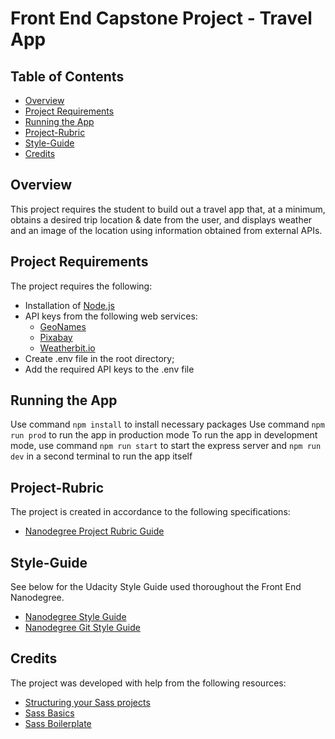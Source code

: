 # Front End Capstone Project - Travel App

## Table of Contents

* [Overview](#overview)
* [Project Requirements](#project-requirements)
* [Running the App](#running-the-app)
* [Project-Rubric](#project-rubric)
* [Style-Guide](#style-guide)
* [Credits](#credits)


## Overview

This project requires the student to build out a travel app that, at a minimum, obtains a desired trip location & date from the user, and displays weather and an image of the location using information obtained from external APIs. 

## Project Requirements

The project requires the following:

* Installation of [Node.js](https://nodejs.org/en/)
* API keys from the following web services:
    *   [GeoNames](http://www.geonames.org/export/web-services.html)
    *   [Pixabay](https://pixabay.com/api/docs/)
    *   [Weatherbit.io](https://www.weatherbit.io/account/create)
*   Create .env file in the root directory;
*   Add the required API keys to the .env file

## Running the App

Use command `npm install` to install necessary packages
Use command `npm run prod` to run the app in production mode
To run the app in development mode, use command `npm run start` to start the express server and `npm run dev` in a second terminal to run the app itself 


## Project-Rubric

The project is created in accordance to the following specifications:

* [Nanodegree Project Rubric Guide](https://review.udacity.com/#!/rubrics/2669/view)


## Style-Guide

See below for the Udacity Style Guide used thoroughout the Front End Nanodegree.

* [Nanodegree Style Guide](http://udacity.github.io/frontend-nanodegree-styleguide/)
* [Nanodegree Git Style Guide](https://udacity.github.io/git-styleguide/)

## Credits

The project was developed with help from the following resources:

* [Structuring your Sass projects](https://itnext.io/structuring-your-sass-projects-c8d41fa55ed4)
* [Sass Basics](https://sass-lang.com/guide)
* [Sass Boilerplate](https://github.com/KittyGiraudel/sass-boilerplate)

